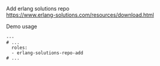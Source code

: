 Add erlang solutions repo  
https://www.erlang-solutions.com/resources/download.html

Demo usage
```
---
# ...
  roles:
  - erlang-solutions-repo-add
# ...
```
